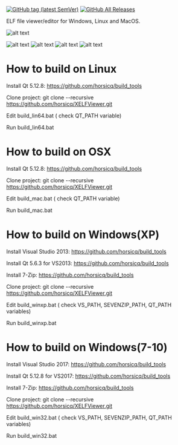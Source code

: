 [![GitHub tag (latest SemVer)](https://img.shields.io/github/tag/horsicq/XELFViewer.svg)](https://github.com/horsicq/XELFViewer/releases)
[![GitHub All Releases](https://img.shields.io/github/downloads/horsicq/XELFViewer/total.svg)](https://github.com/horsicq/XELFViewer/releases)

ELF file viewer/editor for Windows, Linux and MacOS.

![alt text](https://github.com/horsicq/XELFViewer/blob/master/mascots/xelfviewer.png "Mascot")

![alt text](https://github.com/horsicq/XELFViewer/blob/master/docs/1.png "1")
![alt text](https://github.com/horsicq/XELFViewer/blob/master/docs/2.png "2")
![alt text](https://github.com/horsicq/XELFViewer/blob/master/docs/3.png "3")
![alt text](https://github.com/horsicq/XELFViewer/blob/master/docs/4.png "4")

How to build on Linux
=======

Install Qt 5.12.8: https://github.com/horsicq/build_tools

Clone project: git clone --recursive https://github.com/horsicq/XELFViewer.git

Edit build_lin64.bat ( check QT_PATH variable)

Run build_lin64.bat

How to build on OSX
=======

Install Qt 5.12.8: https://github.com/horsicq/build_tools

Clone project: git clone --recursive https://github.com/horsicq/XELFViewer.git

Edit build_mac.bat ( check QT_PATH variable)

Run build_mac.bat

How to build on Windows(XP)
=======

Install Visual Studio 2013: https://github.com/horsicq/build_tools

Install Qt 5.6.3 for VS2013: https://github.com/horsicq/build_tools

Install 7-Zip: https://github.com/horsicq/build_tools

Clone project: git clone --recursive https://github.com/horsicq/XELFViewer.git

Edit build_winxp.bat ( check VS_PATH,  SEVENZIP_PATH, QT_PATH variables)

Run build_winxp.bat

How to build on Windows(7-10)
=======

Install Visual Studio 2017: https://github.com/horsicq/build_tools

Install Qt 5.12.8 for VS2017: https://github.com/horsicq/build_tools

Install 7-Zip: https://github.com/horsicq/build_tools

Clone project: git clone --recursive https://github.com/horsicq/XELFViewer.git

Edit build_win32.bat ( check VS_PATH,  SEVENZIP_PATH, QT_PATH variables)

Run build_win32.bat